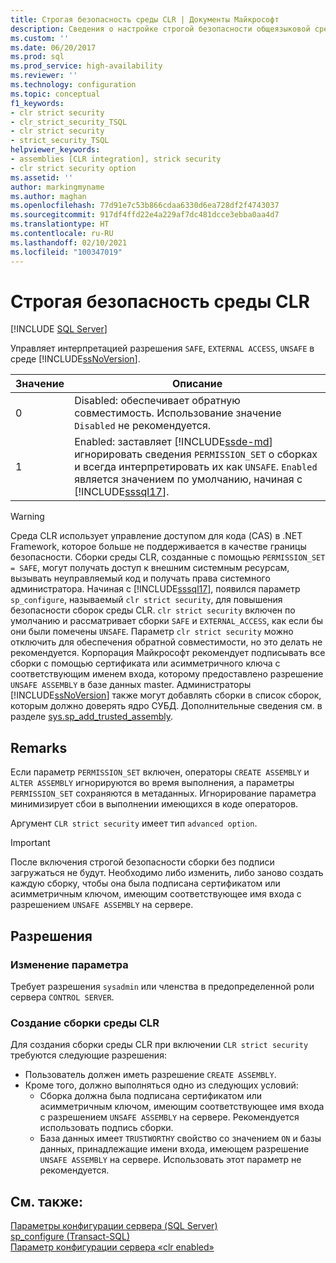 ```yaml
---
title: Строгая безопасность среды CLR | Документы Майкрософт
description: Сведения о настройке строгой безопасности общеязыковой среды выполнения (CLR) в SQL Server. Управление интерпретацией разрешений SAFE, EXTERNAL ACCESS и UNSAFE.
ms.custom: ''
ms.date: 06/20/2017
ms.prod: sql
ms.prod_service: high-availability
ms.reviewer: ''
ms.technology: configuration
ms.topic: conceptual
f1_keywords:
- clr strict security
- clr_strict_security_TSQL
- clr strict security
- strict_security_TSQL
helpviewer_keywords:
- assemblies [CLR integration], strick security
- clr strict security option
ms.assetid: ''
author: markingmyname
ms.author: maghan
ms.openlocfilehash: 77d91e7c53b866cdaa6330d6ea728df2f4743037
ms.sourcegitcommit: 917df4ffd22e4a229af7dc481dcce3ebba0aa4d7
ms.translationtype: HT
ms.contentlocale: ru-RU
ms.lasthandoff: 02/10/2021
ms.locfileid: "100347019"
---
```

# <a name="clr-strict-security"></a>Строгая безопасность среды CLR   
 [!INCLUDE [SQL Server](../../includes/applies-to-version/sqlserver.md)]

Управляет интерпретацией разрешения `SAFE`, `EXTERNAL ACCESS`, `UNSAFE` в среде [!INCLUDE[ssNoVersion](../../includes/ssnoversion-md.md)].   

|Значение |Описание | 
|----- |----- | 
|0 |Disabled: обеспечивает обратную совместимость. Использование значение `Disabled` не рекомендуется. | 
|1 |Enabled: заставляет [!INCLUDE[ssde-md](../../includes/ssde-md.md)] игнорировать сведения `PERMISSION_SET` о сборках и всегда интерпретировать их как `UNSAFE`.  `Enabled` является значением по умолчанию, начиная с [!INCLUDE[sssql17](../../includes/sssql17-md.md)]. | 

> [!WARNING]
>  Среда CLR использует управление доступом для кода (CAS) в .NET Framework, которое больше не поддерживается в качестве границы безопасности. Сборки среды CLR, созданные с помощью `PERMISSION_SET = SAFE`, могут получать доступ к внешним системным ресурсам, вызывать неуправляемый код и получать права системного администратора. Начиная с [!INCLUDE[sssql17](../../includes/sssql17-md.md)], появился параметр `sp_configure`, называемый `clr strict security`, для повышения безопасности сборок среды CLR. `clr strict security` включен по умолчанию и рассматривает сборки `SAFE` и `EXTERNAL_ACCESS`, как если бы они были помечены `UNSAFE`. Параметр `clr strict security` можно отключить для обеспечения обратной совместимости, но это делать не рекомендуется. Корпорация Майкрософт рекомендует подписывать все сборки с помощью сертификата или асимметричного ключа с соответствующим именем входа, которому предоставлено разрешение `UNSAFE ASSEMBLY` в базе данных master. Администраторы [!INCLUDE[ssNoVersion](../../includes/ssnoversion-md.md)] также могут добавлять сборки в список сборок, которым должно доверять ядро СУБД. Дополнительные сведения см. в разделе [sys.sp_add_trusted_assembly](../../relational-databases/system-stored-procedures/sys-sp-add-trusted-assembly-transact-sql.md).

## <a name="remarks"></a>Remarks   

Если параметр `PERMISSION_SET` включен, операторы `CREATE ASSEMBLY` и `ALTER ASSEMBLY` игнорируются во время выполнения, а параметры `PERMISSION_SET` сохраняются в метаданных. Игнорирование параметра минимизирует сбои в выполнении имеющихся в коде операторов.

Аргумент `CLR strict security` имеет тип `advanced option`.  

> [!IMPORTANT]
>  После включения строгой безопасности сборки без подписи загружаться не будут. Необходимо либо изменить, либо заново создать каждую сборку, чтобы она была подписана сертификатом или асимметричным ключом, имеющим соответствующее имя входа с разрешением `UNSAFE ASSEMBLY` на сервере.

## <a name="permissions"></a>Разрешения 

### <a name="to-change-this-option"></a>Изменение параметра  
Требует разрешения `sysadmin` или членства в предопределенной роли сервера `CONTROL SERVER`.

### <a name="to-create-an-clr-assembly"></a>Создание сборки среды CLR   
Для создания сборки среды CLR при включении `CLR strict security` требуются следующие разрешения:

- Пользователь должен иметь разрешение `CREATE ASSEMBLY`.  
- Кроме того, должно выполняться одно из следующих условий:  
  - Сборка должна была подписана сертификатом или асимметричным ключом, имеющим соответствующее имя входа с разрешением `UNSAFE ASSEMBLY` на сервере. Рекомендуется использовать подпись сборки.  
  - База данных имеет `TRUSTWORTHY` свойство со значением `ON` и базы данных, принадлежащие имени входа, имеющем разрешение `UNSAFE ASSEMBLY` на сервере. Использовать этот параметр не рекомендуется.  

  
## <a name="see-also"></a>См. также:  
  
 [Параметры конфигурации сервера (SQL Server)](../../database-engine/configure-windows/server-configuration-options-sql-server.md)   
 [sp_configure (Transact-SQL)](../../relational-databases/system-stored-procedures/sp-configure-transact-sql.md)   
 [Параметр конфигурации сервера «clr enabled»](../../database-engine/configure-windows/clr-enabled-server-configuration-option.md)
